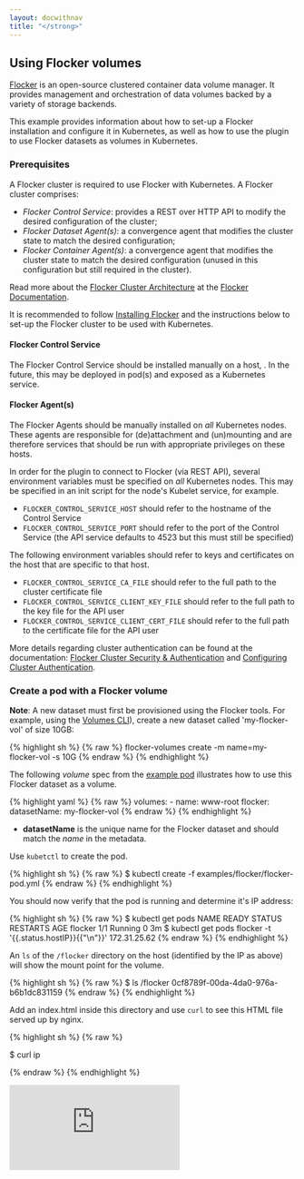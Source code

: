 ```yaml
---
layout: docwithnav
title: "</strong>"
---
```

<!-- BEGIN MUNGE: UNVERSIONED_WARNING -->


<!-- END MUNGE: UNVERSIONED_WARNING -->

## Using Flocker volumes

[Flocker](https://clusterhq.com/flocker) is an open-source clustered container data volume manager. It provides management
and orchestration of data volumes backed by a variety of storage backends.

This example provides information about how to set-up a Flocker installation and configure it in Kubernetes, as well as how to use the plugin to use Flocker datasets as volumes in Kubernetes.

### Prerequisites

A Flocker cluster is required to use Flocker with Kubernetes. A Flocker cluster comprises:

- *Flocker Control Service*: provides a REST over HTTP API to modify the desired configuration of the cluster;
- *Flocker Dataset Agent(s)*: a convergence agent that modifies the cluster state to match the desired configuration;
- *Flocker Container Agent(s)*: a convergence agent that modifies the cluster state to match the desired configuration (unused in this configuration but still required in the cluster).

Read more about the [Flocker Cluster Architecture](https://docs.clusterhq.com/en/latest/concepts/architecture.html) at the [Flocker Documentation](https://docs.clusterhq.com/).

It is recommended to follow [Installing Flocker](https://docs.clusterhq.com/en/latest/install/index.html) and the instructions below to set-up the Flocker cluster to be used with Kubernetes.

#### Flocker Control Service

The Flocker Control Service should be installed manually on a host, . In the future, this may be deployed in pod(s) and exposed as a Kubernetes service.

#### Flocker Agent(s)

The Flocker Agents should be manually installed on *all* Kubernetes nodes. These agents are responsible for (de)attachment and (un)mounting and are therefore services that should be run with appropriate privileges on these hosts.

In order for the plugin to connect to Flocker (via REST API), several environment variables must be specified on *all* Kubernetes nodes. This may be specified in an init script for the node's Kubelet service, for example.

- `FLOCKER_CONTROL_SERVICE_HOST` should refer to the hostname of the Control Service
- `FLOCKER_CONTROL_SERVICE_PORT` should refer to the port of the Control Service (the API service defaults to 4523 but this must still be specified)

The following environment variables should refer to keys and certificates on the host that are specific to that host.

- `FLOCKER_CONTROL_SERVICE_CA_FILE` should refer to the full path to the cluster certificate file
- `FLOCKER_CONTROL_SERVICE_CLIENT_KEY_FILE` should refer to the full path to the key file for the API user
- `FLOCKER_CONTROL_SERVICE_CLIENT_CERT_FILE` should refer to the full path to the certificate file for the API user

More details regarding cluster authentication can be found at the documentation: [Flocker Cluster Security & Authentication](https://docs.clusterhq.com/en/latest/concepts/security.html) and [Configuring Cluster Authentication](https://docs.clusterhq.com/en/latest/config/configuring-authentication.html).

### Create a pod with a Flocker volume

**Note**: A new dataset must first be provisioned using the Flocker tools. For example, using the [Volumes CLI](https://docs.clusterhq.com/en/latest/labs/volumes-cli.html)), create a new dataset called 'my-flocker-vol' of size 10GB:

{% highlight sh %}
{% raw %}
flocker-volumes create -m name=my-flocker-vol -s 10G
{% endraw %}
{% endhighlight %}

The following *volume* spec from the [example pod](flocker-pod.yml) illustrates how to use this Flocker dataset as a volume.

{% highlight yaml %}
{% raw %}
  volumes:
    - name: www-root
      flocker:
        datasetName: my-flocker-vol
{% endraw %}
{% endhighlight %}

- **datasetName** is the unique name for the Flocker dataset and should match the *name* in the metadata.

Use `kubetctl` to create the pod.

{% highlight sh %}
{% raw %}
$ kubectl create -f examples/flocker/flocker-pod.yml
{% endraw %}
{% endhighlight %}

You should now verify that the pod is running and determine it's IP address:

{% highlight sh %}
{% raw %}
$ kubectl get pods
NAME             READY     STATUS    RESTARTS   AGE
flocker          1/1       Running   0          3m
$ kubectl get pods flocker -t '{{.status.hostIP}}{{"\n"}}'
172.31.25.62
{% endraw %}
{% endhighlight %}

An `ls` of the `/flocker` directory on the host (identified by the IP as above) will show the mount point for the volume.

{% highlight sh %}
{% raw %}
$ ls /flocker
0cf8789f-00da-4da0-976a-b6b1dc831159
{% endraw %}
{% endhighlight %}

Add an index.html inside this directory and use `curl` to see this HTML file served up by nginx.

{% highlight sh %}
{% raw %}

$ curl ip

{% endraw %}
{% endhighlight %}



<!-- BEGIN MUNGE: GENERATED_ANALYTICS -->
[![Analytics](https://kubernetes-site.appspot.com/UA-36037335-10/GitHub/examples/flocker/README.md?pixel)]()
<!-- END MUNGE: GENERATED_ANALYTICS -->

